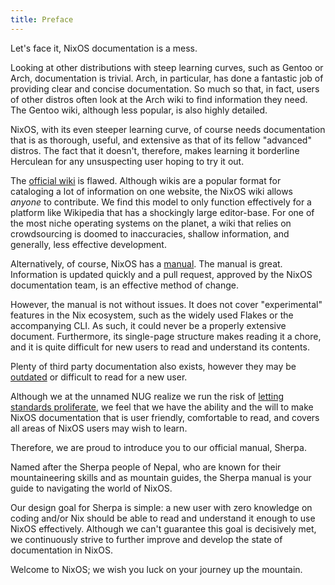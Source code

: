 ```yaml
---
title: Preface
---
```

Let's face it, NixOS documentation is a mess.

Looking at other distributions with steep learning curves, such as Gentoo or Arch, documentation is trivial. Arch, in particular, has done a fantastic job of providing clear and concise documentation. So much so that, in fact, users of other distros often look at the Arch wiki to find information they need. The Gentoo wiki, although less popular, is also highly detailed.

NixOS, with its even steeper learning curve, of course needs documentation that is as thorough, useful, and extensive as that of its fellow "advanced" distros. The fact that it doesn't, therefore, makes learning it borderline Herculean for any unsuspecting user hoping to try it out.

The [official wiki](https://wiki.nixos.org) is flawed. Although wikis are a popular format for cataloging a lot of information on one website, the NixOS wiki allows *anyone* to contribute. We find this model to only function effectively for a platform like Wikipedia that has a shockingly large editor-base. For one of the most niche operating systems on the planet, a wiki that relies on crowdsourcing is doomed to inaccuracies, shallow information, and generally, less effective development.

Alternatively, of course, NixOS has a [manual](https://nixos.org/manual/nixos/stable/). The manual is great. Information is updated quickly and a pull request, approved by the NixOS documentation team, is an effective method of change.

However, the manual is not without issues. It does not cover "experimental" features in the Nix ecosystem, such as the widely used Flakes or the accompanying CLI. As such, it could never be a properly extensive document. Furthermore, its single-page structure makes reading it a chore, and it is quite difficult for new users to read and understand its contents.

Plenty of third party documentation also exists, however they may be [outdated](https://nixos.wiki) or difficult to read for a new user.

Although we at the unnamed NUG realize we run the risk of [letting standards proliferate](https://xkcd.com/927/), we feel that we have the ability and the will to make NixOS documentation that is user friendly, comfortable to read, and covers all areas of NixOS users may wish to learn.

Therefore, we are proud to introduce you to our official manual, Sherpa.

Named after the Sherpa people of Nepal, who are known for their mountaineering skills and as mountain guides, the Sherpa manual is your guide to navigating the world of NixOS.

Our design goal for Sherpa is simple: a new user with zero knowledge on coding and/or Nix should be able to read and understand it enough to use NixOS effectively. Although we can't guarantee this goal is decisively met, we continuously strive to further improve and develop the state of documentation in NixOS.

Welcome to NixOS; we wish you luck on your journey up the mountain.
